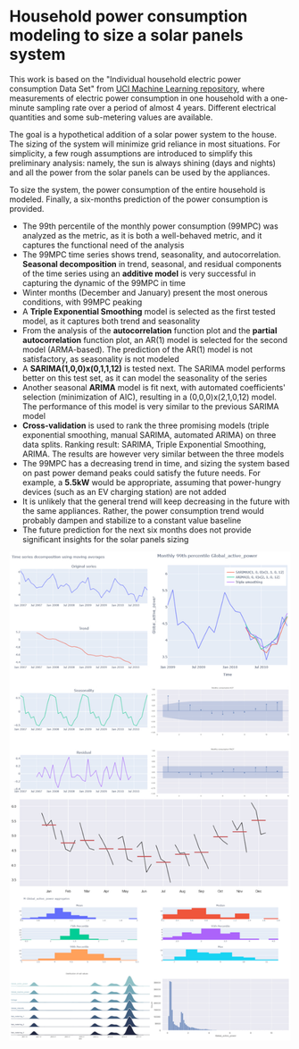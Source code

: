 # Household power consumption modeling to size a solar panels system
This work is based on the "Individual household electric power consumption Data Set" from [UCI Machine Learning repository](https://archive.ics.uci.edu/ml/datasets/Individual+household+electric+power+consumption), where measurements of electric power consumption in one household with a one-minute sampling rate over a period of almost 4 years. Different electrical quantities and some sub-metering values are available.

The goal is a hypothetical addition of a solar power system to the house. The sizing of the system will minimize grid reliance in most situations. For simplicity, a few rough assumptions are introduced to simplify this preliminary analysis: namely, the sun is always shining (days and nights) and all the power from the solar panels can be used by the appliances.

To size the system, the power consumption of the entire household is modeled. Finally, a six-months prediction of the power consumption is provided.

- The 99th percentile of the monthly power consumption (99MPC) was analyzed as the metric, as it is both a well-behaved metric, and it captures the functional need of the analysis
- The 99MPC time series shows trend, seasonality, and autocorrelation. **Seasonal decomposition** in trend, seasonal, and residual components of the time series using an **additive model** is very successful in capturing the dynamic of the 99MPC in time
- Winter months (December and January) present the most onerous conditions, with 99MPC peaking
- A **Triple Exponential Smoothing** model is selected as the first tested model, as it captures both trend and seasonality
- From the analysis of the **autocorrelation** function plot and the **partial autocorrelation** function plot, an AR(1) model is selected for the second model (ARMA-based). The prediction of the AR(1) model is not satisfactory, as seasonality is not modeled
- A **SARIMA(1,0,0)x(0,1,1,12)** is tested next. The SARIMA model performs better on this test set, as it can model the seasonality of the series
- Another seasonal **ARIMA** model is fit next, with automated coefficients' selection (minimization of AIC), resulting in a (0,0,0)x(2,1,0,12) model. The performance of this model is very similar to the previous SARIMA model
- **Cross-validation** is used to rank the three promising models (triple exponential smoothing, manual SARIMA, automated ARIMA) on three data splits. Ranking result: SARIMA, Triple Exponential Smoothing, ARIMA. The results are however very similar between the three models
- The 99MPC has a decreasing trend in time, and sizing the system based on past power demand peaks could satisfy the future needs. For example, a **5.5kW** would be appropriate, assuming that power-hungry devices (such as an EV charging station) are not added
- It is unlikely that the general trend will keep decreasing in the future with the same appliances. Rather, the power consumption trend would probably dampen and stabilize to a constant value baseline
- The future prediction for the next six months does not provide significant insights for the solar panels sizing

<img src="images/summary.jpg" width="800"/>